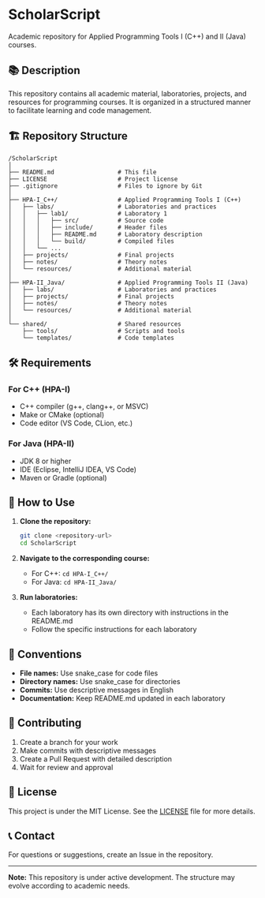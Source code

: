 # ScholarScript

Academic repository for Applied Programming Tools I (C++) and II (Java) courses.

## 📚 Description

This repository contains all academic material, laboratories, projects, and resources for programming courses. It is organized in a structured manner to facilitate learning and code management.

## 🏗️ Repository Structure

```
/ScholarScript
│
├── README.md                  # This file
├── LICENSE                    # Project license
├── .gitignore                 # Files to ignore by Git
│
├── HPA-I_C++/                 # Applied Programming Tools I (C++)
│   ├── labs/                  # Laboratories and practices
│   │   ├── lab1/              # Laboratory 1
│   │   │   ├── src/           # Source code
│   │   │   ├── include/       # Header files
│   │   │   ├── README.md      # Laboratory description
│   │   │   └── build/         # Compiled files
│   │   └── ...
│   ├── projects/              # Final projects
│   ├── notes/                 # Theory notes
│   └── resources/             # Additional material
│
├── HPA-II_Java/               # Applied Programming Tools II (Java)
│   ├── labs/                  # Laboratories and practices
│   ├── projects/              # Final projects
│   ├── notes/                 # Theory notes
│   └── resources/             # Additional material
│
└── shared/                    # Shared resources
    ├── tools/                 # Scripts and tools
    └── templates/             # Code templates
```

## 🛠️ Requirements

### For C++ (HPA-I)
- C++ compiler (g++, clang++, or MSVC)
- Make or CMake (optional)
- Code editor (VS Code, CLion, etc.)

### For Java (HPA-II)
- JDK 8 or higher
- IDE (Eclipse, IntelliJ IDEA, VS Code)
- Maven or Gradle (optional)

## 🚀 How to Use

1. **Clone the repository:**
   ```bash
   git clone <repository-url>
   cd ScholarScript
   ```

2. **Navigate to the corresponding course:**
   - For C++: `cd HPA-I_C++/`
   - For Java: `cd HPA-II_Java/`

3. **Run laboratories:**
   - Each laboratory has its own directory with instructions in the README.md
   - Follow the specific instructions for each laboratory

## 📝 Conventions

- **File names:** Use snake_case for code files
- **Directory names:** Use snake_case for directories
- **Commits:** Use descriptive messages in English
- **Documentation:** Keep README.md updated in each laboratory

## 🤝 Contributing

1. Create a branch for your work
2. Make commits with descriptive messages
3. Create a Pull Request with detailed description
4. Wait for review and approval

## 📄 License

This project is under the MIT License. See the [LICENSE](LICENSE) file for more details.

## 📞 Contact

For questions or suggestions, create an Issue in the repository.

---

**Note:** This repository is under active development. The structure may evolve according to academic needs.
